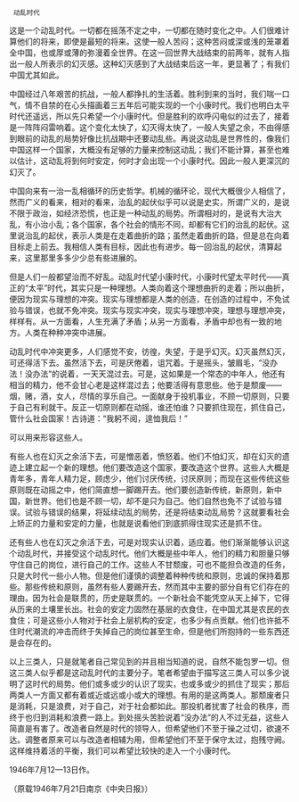      动乱时代 

   这是一个动乱时代。一切都在摇荡不定之中，一切都在随时变化之中。人们很难计算他们的将来，即使是最短的将来。这使一般人苦闷；这种苦闷或深或浅的笼罩着全中国，也或厚或薄的弥漫着全世界。在这一回世界大战结束的前两年，就有人指出一般人所表示的幻灭感。这种幻灭感到了大战结束后这一年，更显著了；有我们中国尤其如此。 

   中国经过八年艰苦的抗战，一般人都挣扎的生活着。胜利到来的当时，我们喘一口气，情不自禁的在心头描画着三五年后可能实现的一个小康时代。我们也明白太平时代还遥远，所以先只希望一个小康时代。但是胜利的欢呼闪电似的过去了，接着是一阵阵闷雷响着。这个变化太快了，幻灭得太快了，一般人失望之余，不由得感到眼前的动乱的局势好像比抗战期中还要动乱些。再说这动乱是世界性的，像我们中国这样一个国家，大概没有足够的力量来控制这动乱；我们不能计算，甚至也难以估计，这动乱将到何时安定，何时才会出现一个小康时代。因此一般人更深沉的幻灭了。 

   中国向来有一治一乱相循环的历史哲学。机械的循环论，现代大概很少人相信了，然而广义的看来，相对的看来，治乱的起伏似乎可以说是史实，所谓广义的，是说不限于政治，如经济恐慌，也正是一种动乱的局势。所谓相对的，是说有大治大乱，有小治小乱；各个国家，各个社会的情形不同，却都有它们的治乱的起伏。这里说治乱的起伏，表示人类是在走着曲折的路；虽然走着曲折的路，但是总在向着目标走上前去。我相信人类有目标，因此也有进步。每一回治乱的起伏，清算起来，这里那里多多少少总有些进展的。 

   但是人们一般都望治而不好乱。动乱时代望小康时代，小康时代望太平时代——真正的“太平”时代，其实只是一种理想。人类向着这个理想曲折的走着；所以曲折，便因为现实与理想的冲突。现实与理想都是人类的创造，在创造的过程中，不免试验与错误，也就不免冲突。现实与现实冲突，现实与理想冲突，理想与理想冲突，样样有。从一方面看，人生充满了矛盾；从另一方面看，矛盾中却也有一致的地方。人类在种种冲突中进展。 

   动乱时代中冲突更多，人们感觉不安，彷徨，失望，于是乎幻灭。幻灭虽然幻灭，可还得活下去。虽然活下去，可是厌倦着，诅咒着。于是摇头，皱眉毛，“没办法！没办法”的说着，一天天混过去。可是，这如果是一个常态的中年人，他还有相当的精力，他不会甘心老是这样混过去；他要活得有意思些。他于是颓废——烟，赌，酒，女人，尽情的享乐自己。一面献身于投机事业，不顾一切原则，只要于自己有利就干。反正一切原则都在动摇，谁还怕谁？只要抓住现在，抓住自己，管什么社会国家！古诗道：“我躬不阅，遑恤我后！” 

   可以用来形容这些人。 

   有些人也在幻灭之余活下去，可是憎恶着，愤怒着。他们不怕幻灭，却在幻灭的遗迹上建立起一个新的理想。他们要改造这个国家，要改造这个世界。这些人大概是青年多，青年人精力足，顾虑少，他们讨厌传统，讨厌原则；而现在这些传统这些原则既在动摇之中，他们简直想一脚踢开去。他们要创造新传统，新原则，新中国，新世界。他们也是不顾一切，却不是只为自己。他们自然也免不了试验与错误。试验与错误的结果，将延续动乱的局势，还是将结束动乱局势？这就要看社会上矫正的力量和安定的力量，也就是说看他们到底抓得住现实还是抓不住。 

   还有些人也在幻灭之余活下去，可是对现实认识着，适应着。他们渐渐能够认识这个动乱时代，并接受这个动乱时代。他们大概是些中年人，他们的精力和胆量只够守住自己的岗位，进行自己的工作。这些人不甘颓废，可也不能担负改造的任务，只是大时代一些小人物。但是他们谨慎的调整着种种传统和原则，忠诚的保持着那些。那些传统和原则，虽然有些人要踢开去，然而其中主要的部分自有它们存在的理由。因为社会是联贯的，历史是联贯的。一个新社会不能凭空从天上掉下，它得从历来的土壤里长出。社会的安定力固然在基层的衣食住，在中国尤其是农民的衣食住；可是这些小人物对于社会上层机构的安定，也多少有点贡献。他们也许抵不住时代潮流的冲击而终于失掉自己的岗位甚至生命，但是他们所抱持的一些东西还是会存在的。 

   以上三类人，只是就笔者自己常见到的并且相当知道的说，自然不能包罗一切。但这三类人似乎都是这动乱时代的主要分子。笔者希望由于描写这三类人可以多少说明了这时代的局势。他们或多或少的认识了现实，也或多或少的抓住了现实；那后两类人一方面又都有着或近或远或小或大的理想。有用的是这两类人。那颓废者只是消耗，只是浪费，对于自己，对于社会都如此。那投机者扰害了社会的秩序，而终于也归到消耗和浪费一路上。到处摇头苦脸说着“没办法”的人不过无益，这些人简直是有害了。改造者自然是时代的领导人，但希望他们不至于操之过切，欲速不达。调整者原来可以与改造者相辅为用，但希望他们不至于保守太过，抱残守阙。这样维持着活的平衡，我们可以希望比较快的走入一个小康时代。 

   1946年7月12—13日作。 

   （原载1946年7月21日南京《中央日报》） 

